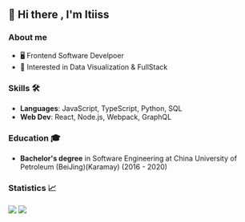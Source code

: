## 👋 Hi there , I'm Itiiss
### About me

- 🖥 Frontend Software Develpoer
- 🤔 Interested in Data Visualization & FullStack

### Skills 🛠️
- **Languages**: JavaScript, TypeScript, Python, SQL
- **Web Dev**: React, Node.js, Webpack, GraphQL

### Education 🎓
- **Bachelor's degree** in Software Engineering at China University of Petroleum (BeiJing)(Karamay) (2016 - 2020)

### Statistics 📈
<div>
<a >
  <img align="center" src="https://github-readme-stats.vercel.app/api?username=itiiss&count_private=true&show_icons=true" />
</a>
<a href="https://leetcode-cn.com/u/zaregoto/" >
  <img align="center" src="https://stats.justsong.cn/api/leetcode?username=zaregoto&cn=true" />
</a>
</div>
